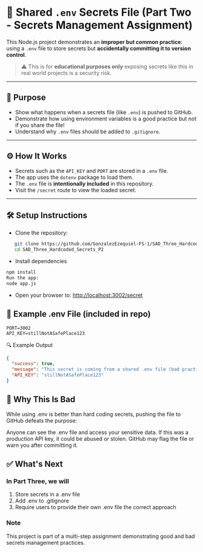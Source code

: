# 🔐 Shared `.env` Secrets File (Part Two - Secrets Management Assignment)

This Node.js project demonstrates an **improper but common practice**: using a `.env` file to store secrets but **accidentally committing it to version control**.

> ⚠️ This is for **educational purposes only** exposing secrets like this in real world projects is a security risk.

---

## 📌 Purpose

- Show what happens when a secrets file (like `.env`) is pushed to GitHub.
- Demonstrate how using environment variables is a good practice but not if you share the file!
- Understand why `.env` files should be added to `.gitignore`.

---

## ⚙️ How It Works

- Secrets such as the `API_KEY` and `PORT` are stored in a `.env` file.
- The app uses the `dotenv` package to load them.
- The `.env` file is **intentionally included** in this repository.
- Visit the `/secret` route to view the loaded secret.

---

## 🛠 Setup Instructions

- Clone the repository:

```bash
   git clone https://github.com/GonzalezEzequiel-FS-1/SAD_Three_Hardcoded_Secrets_P2.git
   cd SAD_Three_Hardcoded_Secrets_P2
```

- Install dependencies

```bash
npm install
Run the app:
node app.js
```

- Open your browser to:
  <http://localhost:3002/secret>

## 📄 Example .env File (included in repo)

```env
PORT=3002
API_KEY=stillNotASafePlace123
```

🔍 Example Output

```json
{
  "success": true,
  "message": "This secret is coming from a shared .env file (bad practice)",
  "API_KEY": "stillNotASafePlace123"
}
```

## 🚨 Why This Is Bad

While using .env is better than hard coding secrets, pushing the file to GitHub defeats the purpose:

Anyone can see the .env file and access your sensitive data.
If this was a production API key, it could be abused or stolen.
GitHub may flag the file or warn you after committing it.

## ✅ What's Next

### In Part Three, we will

1. Store secrets in a .env file
2. Add .env to .gitignore
3. Require users to provide their own .env file the correct approach

### Note

This project is part of a multi-step assignment demonstrating good and bad secrets management practices.
